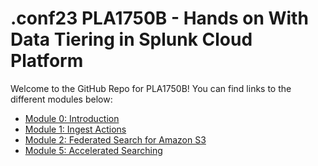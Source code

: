 # .conf23 PLA1750B - Hands on With Data Tiering in Splunk Cloud Platform

Welcome to the GitHub Repo for PLA1750B!  You can find links to the different modules below:

- [Module 0: Introduction](https://github.com/preeves-splunk/pla1750b/blob/main/module_0/Module%200%20Introduction.md)
- [Module 1: Ingest Actions](https://github.com/preeves-splunk/pla1750b/blob/main/module_1/Module%201%20Ingest%20Actions.md)
- [Module 2: Federated Search for Amazon S3](https://github.com/preeves-splunk/pla1750b/blob/main/module_2/Module%202%20FS-S3.md)
- [Module 5: Accelerated Searching](https://github.com/preeves-splunk/pla1750b/blob/main/module_5/Module%205%20Accelerated%20Searching.md)